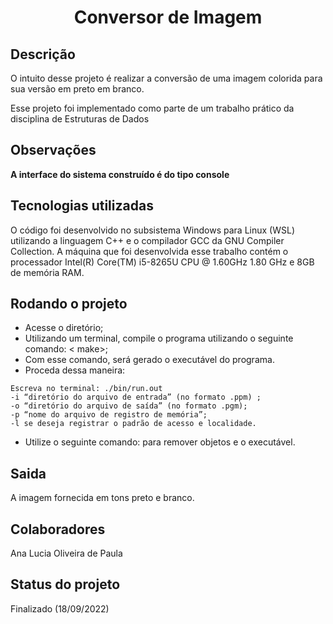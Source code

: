 <h1 align="center">Conversor de Imagem</h1>

## Descrição
  O intuito desse projeto é realizar a conversão de uma imagem colorida para sua versão em preto em branco.

  Esse projeto foi implementado como parte de um trabalho prático da disciplina de Estruturas de Dados

## Observações
<b>A interface do sistema construído é do tipo console</b>

## Tecnologias utilizadas
O código foi desenvolvido no subsistema Windows para Linux (WSL) utilizando a 
linguagem C++ e o compilador GCC da GNU Compiler Collection. A máquina que foi 
desenvolvida esse trabalho contém o processador Intel(R) Core(TM) i5-8265U CPU @ 
1.60GHz 1.80 GHz e 8GB de memória RAM.

## Rodando o projeto
* Acesse o diretório;
* Utilizando um terminal, compile o programa utilizando o seguinte comando: <
make>;
* Com esse comando, será gerado o executável do programa.
* Proceda dessa maneira:
```
Escreva no terminal: ./bin/run.out
-i “diretório do arquivo de entrada” (no formato .ppm) ;
-o “diretório do arquivo de saída” (no formato .pgm);
-p “nome do arquivo de registro de memória”;
-l se deseja registrar o padrão de acesso e localidade.
```
* Utilize o seguinte comando: <make clean> para remover objetos e o executável.


## Saida
A imagem fornecida em tons preto e branco.

## Colaboradores
Ana Lucia Oliveira de Paula

## Status do projeto
Finalizado (18/09/2022)
